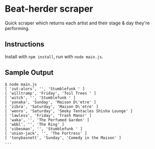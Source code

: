 # Beat-herder scraper 

Quick scraper which returns each artist and their stage & day they're performing.

## Instructions 

Install with `npm install`, run with `node main.js`. 

## Sample Output 

```
$ node main.js
[ 'zut-alors', '', 'Stumblefunk ' ]
[ 'willtramp', 'Friday', 'Toil Trees ' ]
[ 'witch', '', 'Stumblefunk ' ]
[ 'yonaka', 'Sunday', 'Maison D\'etre' ]
[ 'zibra', 'Saturday', 'Maison D\'etre' ]
[ 'wenro', 'Saturday', 'Smoky Tentacles Shisha Lounge' ]
[ 'lawless', 'Friday', 'Trash Manor' ]
[ 'waka', '', 'The Perfumed Garden' ]
[ 'wbbl', '', 'The Ring' ]
[ 'vibesman', '', 'Stumblefunk ' ]
[ 'union-jack', '', 'The Fortress' ]
[ 'tonybasnett', 'Sunday', 'Comedy in the Maison' ]
...
```
